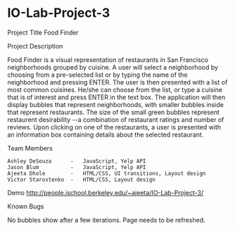 IO-Lab-Project-3
================

Project Title
Food Finder

Project Description

Food Finder is a visual representation of restaurants in San Francisco neighborhoods grouped by cuisine. A user will select a neighborhood by choosing from a pre-selected list or by typing the name of the neighborhood and pressing ENTER. The user is then presented with a list of most common cuisines. He/she can choose from the list, or type a cuisine that is of interest and press ENTER in the text box. The application will then display bubbles that represent neighborhoods, with smaller bubbles inside that represent restaurants. The size of the small green bubbles represent restaurent desirability --a combination of restaurant ratings and number of reviews. Upon clicking on one of the restaurants, a user is presented with an information box containing details about the selected restaurant.

Team Members

	Ashley DeSouza		-	JavaScript, Yelp API
	Jason Blum			-	JavaScript, Yelp API
	Ajeeta Dhole		-	HTML/CSS, UI transitions, Layout design
	Victor Starostenko	-	HTML/CSS, Layout design

Demo
http://people.ischool.berkeley.edu/~ajeeta/IO-Lab-Project-3/

Known Bugs

No bubbles show after a few iterations. Page needs to be refreshed.
